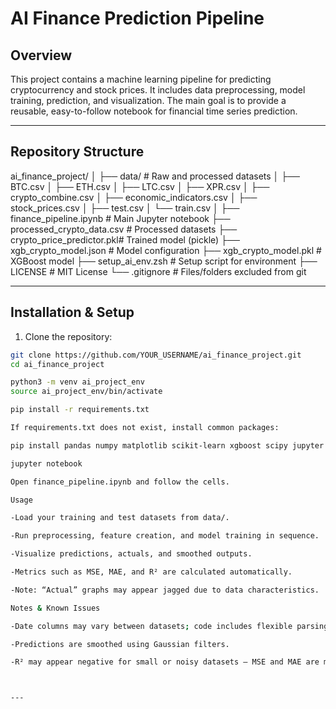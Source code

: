 # AI Finance Prediction Pipeline

## Overview
This project contains a machine learning pipeline for predicting cryptocurrency and stock prices. It includes data preprocessing, model training, prediction, and visualization. The main goal is to provide a reusable, easy-to-follow notebook for financial time series prediction.

---

## Repository Structure

ai_finance_project/
│
├── data/ # Raw and processed datasets
│ ├── BTC.csv
│ ├── ETH.csv
│ ├── LTC.csv
│ ├── XPR.csv
│ ├── crypto_combine.csv
│ ├── economic_indicators.csv
│ ├── stock_prices.csv
│ ├── test.csv
│ └── train.csv
│
├── finance_pipeline.ipynb # Main Jupyter notebook
├── processed_crypto_data.csv # Processed datasets
├── crypto_price_predictor.pkl# Trained model (pickle)
├── xgb_crypto_model.json # Model configuration
├── xgb_crypto_model.pkl # XGBoost model
├── setup_ai_env.zsh # Setup script for environment
├── LICENSE # MIT License
└── .gitignore # Files/folders excluded from git


---

## Installation & Setup

1. Clone the repository:

```bash
git clone https://github.com/YOUR_USERNAME/ai_finance_project.git
cd ai_finance_project

python3 -m venv ai_project_env
source ai_project_env/bin/activate

pip install -r requirements.txt

If requirements.txt does not exist, install common packages: 

pip install pandas numpy matplotlib scikit-learn xgboost scipy jupyter

jupyter notebook

Open finance_pipeline.ipynb and follow the cells.

Usage

-Load your training and test datasets from data/.

-Run preprocessing, feature creation, and model training in sequence.

-Visualize predictions, actuals, and smoothed outputs.

-Metrics such as MSE, MAE, and R² are calculated automatically.

-Note: “Actual” graphs may appear jagged due to data characteristics.

Notes & Known Issues

-Date columns may vary between datasets; code includes flexible parsing.

-Predictions are smoothed using Gaussian filters.

-R² may appear negative for small or noisy datasets — MSE and MAE are more reliable indicators.



---




